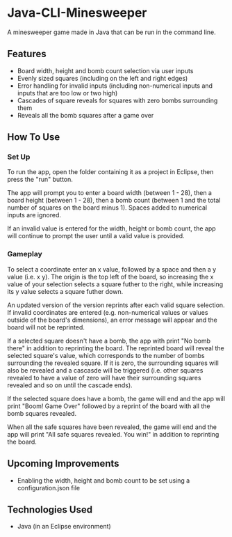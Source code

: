 # Java-CLI-Minesweeper

A minesweeper game made in Java that can be run in the command line.

## Features

- Board width, height and bomb count selection via user inputs
- Evenly sized squares (including on the left and right edges)
- Error handling for invalid inputs (including non-numerical inputs and inputs that are too low or two high)
- Cascades of square reveals for squares with zero bombs surrounding them
- Reveals all the bomb squares after a game over

## How To Use

### Set Up

To run the app, open the folder containing it as a project in Eclipse, then press the "run" button.

The app will prompt you to enter a board width (between 1 - 28), then a board height (between 1 - 28), then a bomb count (between 1 and the total number of squares on the board minus 1). Spaces added to numerical inputs are ignored.

If an invalid value is entered for the width, height or bomb count, the app will continue to prompt the user until a valid value is provided.

### Gameplay

To select a coordinate enter an x value, followed by a space and then a y value (i.e. x y). The origin is the top left of the board, so increasing the x value of your selection selects a square futher to the right, while increasing its y value selects a square futher down.

An updated version of the version reprints after each valid square selection. If invalid coordinates are entered (e.g. non-numerical values or values outside of the board's dimensions), an error message will appear and the board will not be reprinted.

If a selected square doesn't have a bomb, the app with print "No bomb there" in addition to reprinting the board. The reprinted board will reveal the selected square's value, which corresponds to the number of bombs surrounding the revealed square. If it is zero, the surrounding squares will also be revealed and a cascasde will be triggered (i.e. other squares revealed to have a value of zero will have their surrounding squares revealed and so on until the cascade ends).

If the selected square does have a bomb, the game will end and the app will print "Boom! Game Over" followed by a reprint of the board with all the bomb squares revealed.

When all the safe squares have been revealed, the game will end and the app will print "All safe squares revealed. You win!" in addition to reprinting the board.

## Upcoming Improvements

- Enabling the width, height and bomb count to be set using a configuration.json file

## Technologies Used

- Java (in an Eclipse environment)
